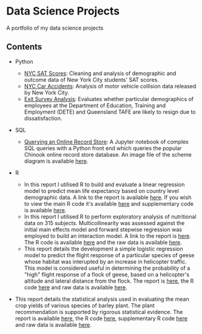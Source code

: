 # Data Science Projects
A portfolio of my data science projects 

## Contents
* Python
  * [NYC SAT Scores](https://github.com/leighwest/Data-Science-NYC-SAT-Scores/blob/master/NYC%20SAT%20Scores.ipynb): Cleaning and analysis of demographic and outcome data of New York City students' SAT scores.
  * [NYC Car Accidents](https://github.com/leighwest/Data-Science-Exit-Survey/blob/master/NYC%20Car%20Accidents.ipynb): Analysis of motor vehicle collision data released by New York City.
  * [Exit Survey Analysis](https://github.com/leighwest/Data-Science-Exit-Survey/blob/master/Exit%20Survey.ipynb): Evaluates whether particular demographics of employees at the Department of Education, Training and Employment (DETE) and Queensland TAFE are likely to resign due to dissatisfaction.

* SQL
  * [Querying an Online Record Store](https://github.com/leighwest/SQL-Querying-Demo/blob/master/Chinook.ipynb): A Jupyter notebook of complex SQL queries with a Python front end which queries the popular Chinook online record store database.  An image file of the scheme diagram is available [here](https://github.com/leighwest/SQL-Querying-Demo/blob/master/Schema.PNG).
  
* R
  * In this report I utilised R to build and evaluate a linear regression model to predict mean life expectancy based on country level demographic data.  A link to the report is available [here](https://github.com/leighwest/Predicting-Life-Expectancy-from-Demographic-Factors/blob/master/Predicting%20Mean%20Life%20Expectancy%20from%20Demographic%20Factors.pdf). If you wish to view the main R code it's available [here](https://github.com/leighwest/Predicting-Life-Expectancy-from-Demographic-Factors/blob/master/Life%20Expectancy%20code.R) and supplementary code is available [here](https://github.com/leighwest/Predicting-Life-Expectancy-from-Demographic-Factors/blob/master/Rfunctions.R). 
  * In this report I utilised R to perform exploratory analysis of nutritional data on 315 subjects.  Multicollinearity was assessed against the initial main effects model and forward stepwise regression was employed to build an interaction model.  A link to the report is [here](https://github.com/leighwest/Predicting-Caloric-Intake/blob/master/Predicting%20Caloric%20Intake%20from%20Fat%20and%20Fibre%20Consumption.pdf). The R code is available [here](https://github.com/leighwest/Predicting-Caloric-Intake/blob/master/Nutrition.R) and the raw data is available [here](https://github.com/leighwest/Predicting-Caloric-Intake/blob/master/NutritionStudy.txt).
  * This report details the development a simple logistic regression model to predict the flight response of a particular species of geese whose habitat was interupted by an increase in helicopter traffic.  This model is considered useful in determining the probability of a "high" flight response of a flock of geese, based on a helicopter's altitude and lateral distance from the flock.  The report is [here](https://github.com/leighwest/Predicting-Flight-Response-of-Geese/blob/master/Predicting%20Flight%20Response%20of%20Geese.pdf), the R code [here](https://github.com/leighwest/Predicting-Flight-Response-of-Geese/blob/master/Rcode.R) and raw data is available [here](https://github.com/leighwest/Predicting-Flight-Response-of-Geese/blob/master/geese.txt).
* This report details the statistical analysis used in evaluating the mean crop yields of various species of barley plant.  The plant recommendation is supported by rigorous statistical evidence.  The report is available [here](https://github.com/leighwest/Comparing-Crop-Yield-of-Species-of-Barley-Plant/blob/master/Comparing%20Crop%20Yield%20of%20Species%20of%20Barley%20Plant.pdf), the R code [here](https://github.com/leighwest/Comparing-Crop-Yield-of-Species-of-Barley-Plant/blob/master/Rcode.R), supplementary R code [here](https://github.com/leighwest/Comparing-Crop-Yield-of-Species-of-Barley-Plant/blob/master/Rfunctions.R) and raw data is available [here](https://github.com/leighwest/Comparing-Crop-Yield-of-Species-of-Barley-Plant/blob/master/Barley.txt). 
